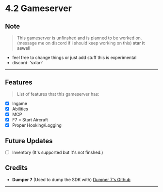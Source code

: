 # 4.2 Gameserver

## Note
> This gameserver is unfinshed and is planned to be worked on. (message me on discord if i should keep working on this) **star it aswell**
- feel free to change things or just add stuff this is experimental
- discord: 'sxlarr'

---

## Features
> List of features that this gameserver has:
- [X] Ingame
- [X] Abilities
- [X] MCP
- [X] F7 = Start Aircraft
- [X] Proper Hooking/Logging

## Future Updates
- [ ] Inventory (It's supported but it's not finshed.)

## Credits
- **Dumper 7** (Used to dump the SDK with) [Dumper 7's Github](https://github.com/Encryqed/Dumper-7)

---
